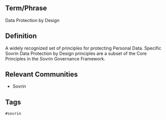 ## Term/Phrase
Data Protection by Design

## Definition
A widely recognized set of principles for protecting Personal Data. Specific Sovrin Data Protection by Design principles are a subset of the Core Principles in the Sovrin Governance Framework.

## Relevant Communities
* Sovrin

## Tags
```
#sovrin
```
